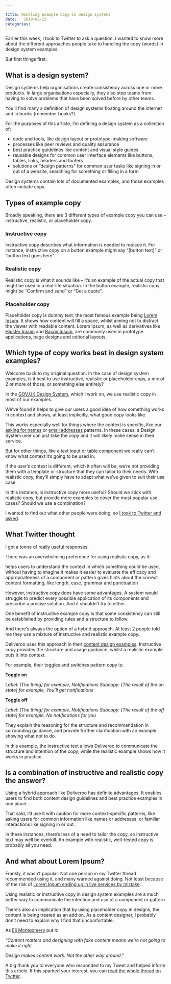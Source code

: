 ```yaml
---

title: Handling example copy in design systems
date:   2019-02-22
categories:
---
```


Earlier this week, I took to Twitter to ask a question. I wanted to know more about the different approaches people take to handling the copy (words) in design system examples. 

But first things first. 

## What is a design system?

Design systems help organisations create consistency across one or more products. In large organisations especially, they also stop teams from having to solve problems that have been solved before by other teams.

You’ll find many a definition of design systems floating around the internet and in books (remember books?).

For the purposes of this article, I’m defining a design system as a collection of:

- code and tools, like design layout or prototype-making software
- processes like peer reviews and quality assurance
- best practice guidelines like content and visual style guides 
- reusable designs for common user interface elements like buttons, tables, links, headers and footers 
- solutions or “design patterns” for common user tasks like signing in or out of a website, searching for something or filling in a form

Design systems contain lots of documented examples, and those examples often include copy.

## Types of example copy

Broadly speaking, there are 3 different types of example copy you can use – instructive, realistic, or placeholder copy.

### Instructive copy

Instructive copy describes what information is needed to replace it. For instance, instructive copy on a button example might say “[button text]” or “button text goes here”.

### Realistic copy

Realistic copy is what it sounds like – it’s an example of the actual copy that might be used in a real-life situation. In the button example, realistic copy might be “Confirm and send” or “Get a quote”.

### Placeholder copy

Placeholder copy is dummy text, the most famous example being [Lorem Ipsum](https://www.lipsum.com/). It shows how content will fill a space, whilst aiming not to distract the viewer with readable content. Lorem Ipsum, as well as derivatives like [Hipster Ipsum](https://hipsum.co/) and [Bacon Ipsum](https://baconipsum.com/), are commonly used in prototype applications, page designs and editorial layouts.

 ## Which type of copy works best in design system examples?

Welcome back to my original question. In the case of design system examples, is it best to use instructive, realistic or placeholder copy, a mix of 2 or more of those, or something else entirely?

In the [GOV.UK Design System](https://design-system.service.gov.uk/), which I work on, we use realistic copy in most of our examples.

We’ve found it helps to give our users a good idea of how something works in context and shows, at least implicitly, what good copy looks like. 

This works especially well for things where the context is specific, like our [asking for names](https://design-system.service.gov.uk/patterns/names/) or [email addresses](https://design-system.service.gov.uk/patterns/email-addresses/) patterns. In these cases, a Design System user can just take the copy and it will likely make sense in their service.

But for other things, like a [text input](https://design-system.service.gov.uk/components/text-input/) or [table component](https://design-system.service.gov.uk/components/table/) we really can’t know what context it’s going to be used in. 

If the user’s context is different, which it often will be, we’re not providing them with a template or structure that they can tailor to their needs. With realistic copy, they’ll simply have to adapt what we’ve given to suit their use case. 

In this instance, is instructive copy more useful? Should we stick with realistic copy, but provide more examples to cover the most popular use cases? Should we use a combination?

I wanted to find out what other people were doing, so [I took to Twitter and asked](https://twitter.com/Amy_Hupe/status/1097455807908716544).

## What Twitter thought

I got a tonne of really useful responses.

There was an overwhelming preference for using realistic copy, as it:

helps users to understand the context in which something could be used, without having to imagine it
makes it easier to evaluate the efficacy and appropriateness of a component or pattern
gives hints about the correct content formatting, like length, case, grammar and punctuation

However, instructive copy does have some advantages. A system would struggle to predict every possible application of its components and prescribe a precise solution. And it shouldn’t try to either. 

One benefit of instructive example copy is that some consistency can still be established by providing rules and a structure to follow. 


And there’s always the option of a hybrid approach. At least 2 people told me they use a mixture of instructive and realistic example copy.

Deliveroo uses this approach in their [content design examples](https://medium.com/deliveroo-design/content-design-systems-need-you-82836afb4fe6). Instructive copy provides the structure and usage guidance, whilst a realistic example puts it into context.

For example, their toggles and switches pattern copy is:

**Toggle on**

_Label: [The thing] for example, Notifications_
_Subcopy: [The result of the on state] for example, You’ll get notifications_

**Toggle off**

_Label: [The thing] for example, Notifications_
_Subcopy: [The result of the off state] for example, No notifications for you_

They explain the reasoning for the structure and recommendation in surrounding guidance, and provide further clarification with an example showing what not to do. 

In this example, the instructive text allows Deliveroo to communicate the structure and intention of the copy, while the realistic example shows how it works in practice. 

## Is a combination of instructive and realistic copy the answer?

Using a hybrid approach like Deliveroo has definite advantages. It enables users to find both content design guidelines and best practice examples in one place. 

That said, I’d use it with caution for more context-specific patterns, like asking users for common information like names or addresses, or familiar interactions like signing in or out. 

In these instances, there’s less of a need to tailor the copy, so instructive text may well be overkill. An example with realistic, well-tested copy is probably all you need. 

## And what about Lorem Ipsum?

Frankly, it wasn’t popular. Not one person in my Twitter thread recommended using it, and many warned against doing. Not least because of the risk of [Lorem Ipsum ending up in live services by mistake](https://www.simplysigns.com/lorem-ipsum-fails/). 

Using realistic or instructive copy in design system examples are a much better way to communicate the intention and use of a component or pattern.

There’s also an implication that by using placeholder copy in designs, the content is being treated as an add on. As a content designer, I probably don’t need to explain why I find that uncomfortable.

As [Eli Montgomery](https://twitter.com/Intentionaut/status/1097779673709400065) put it:

_"Content matters and designing with fake content means we're not going to make it right._

_Design makes content work. Not the other way around."_

A big thank you to everyone who responded to my Tweet and helped inform this article. If this sparked your interest, you can [read the whole thread on Twitter](https://twitter.com/Amy_Hupe/status/1097455807908716544).




